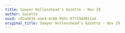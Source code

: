```yaml
---
title: Sawyer Hollenshead's Gazette - Nov 29
author: Gazette
uuid: c02ad634-aae4-4c68-9d3c-07719dd011ad
original_title: Sawyer Hollenshead's Gazette - Nov 29
---
```


